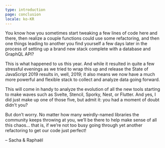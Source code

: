```yaml
---
type: introduction
page: conclusion
locale: ko-KR
---
```


You know how you sometimes start tweaking a few lines of code here and there, then realize a couple functions could use some refactoring, and then one things leading to another you find yourself a few days later in the process of setting up a brand new stack complete with a database and GraphQL API?

This is what happened to us this year. And while it resulted in quite a few stressful evenings as we tried to wrap this up and release the State of JavaScript 2019 results in, well, 2019; it also means we now have a much more powerful and flexible stack to collect and analyze data going forward.

This will come in handy to analyze the evolution of all the new tools starting to make waves such as Svelte, Stencil, Sporky, Nest, or Flutter. And yes, I did just make up one of those five, but admit it: you had a moment of doubt didn’t you?

But don’t worry. No matter how many weirdly-named libraries the community keeps throwing at you, we’ll be there to help make sense of all this chaos… that is, if we’re not too busy going through yet another refactoring to get our code just perfect!

<span class="conclusion__byline">– Sacha & Raphaël</span>